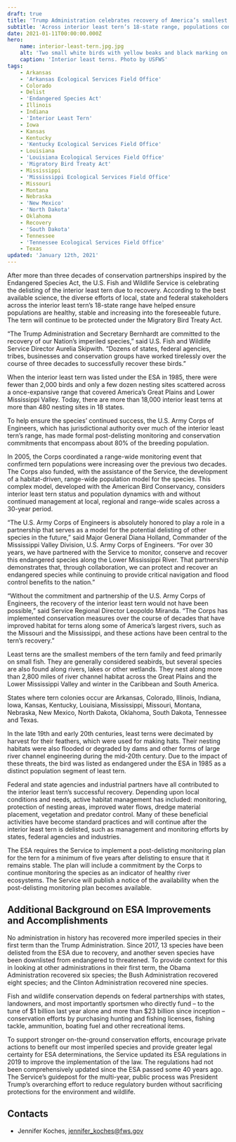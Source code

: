 ```yaml
---
draft: true
title: 'Trump Administration celebrates recovery of America’s smallest tern'
subtitle: 'Across interior least tern’s 18-state range, populations continue to grow and flourish'
date: 2021-01-11T00:00:00.000Z
hero:
    name: interior-least-tern.jpg.jpg
    alt: 'Two small white birds with yellow beaks and black marking on head on the beach'
    caption: 'Interior least terns. Photo by USFWS'
tags:
    - Arkansas
    - 'Arkansas Ecological Services Field Office'
    - Colorado
    - Delist
    - 'Endangered Species Act'
    - Illinois
    - Indiana
    - 'Interior Least Tern'
    - Iowa
    - Kansas
    - Kentucky
    - 'Kentucky Ecological Services Field Office'
    - Louisiana
    - 'Louisiana Ecological Services Field Office'
    - 'Migratory Bird Treaty Act'
    - Mississippi
    - 'Mississippi Ecological Services Field Office'
    - Missouri
    - Montana
    - Nebraska
    - 'New Mexico'
    - 'North Dakota'
    - Oklahoma
    - Recovery
    - 'South Dakota'
    - Tennessee
    - 'Tennessee Ecological Services Field Office'
    - Texas
updated: 'January 12th, 2021'
---
```


After more than three decades of conservation partnerships inspired by the Endangered Species Act, the U.S. Fish and Wildlife Service is celebrating the delisting of the interior least tern due to recovery. According to the best available science, the diverse efforts of local, state and federal stakeholders across the interior least tern’s 18-state range have helped ensure populations are healthy, stable and increasing into the foreseeable future. The tern will continue to be protected under the Migratory Bird Treaty Act.

“The Trump Administration and Secretary Bernhardt are committed to the recovery of our Nation’s imperiled species,” said U.S. Fish and Wildlife Service Director Aurelia Skipwith. “Dozens of states, federal agencies, tribes, businesses and conservation groups have worked tirelessly over the course of three decades to successfully recover these birds.”

When the interior least tern was listed under the ESA in 1985, there were fewer than 2,000 birds and only a few dozen nesting sites scattered across a once-expansive range that covered America’s Great Plains and Lower Mississippi Valley. Today, there are more than 18,000 interior least terns at more than 480 nesting sites in 18 states. 

To help ensure the species’ continued success, the U.S. Army Corps of Engineers, which has jurisdictional authority over much of the interior least tern’s range, has made formal post-delisting monitoring and conservation commitments that encompass about 80% of the breeding population.

In 2005, the Corps coordinated a range-wide monitoring event that confirmed tern populations were increasing over the previous two decades. The Corps also funded, with the assistance of the Service, the development of a habitat-driven, range-wide population model for the species. This complex model, developed with the American Bird Conservancy, considers interior least tern status and population dynamics with and without continued management at local, regional and range-wide scales across a 30-year period. 

“The U.S. Army Corps of Engineers is absolutely honored to play a role in a partnership that serves as a model for the potential delisting of other species in the future,” said Major General Diana Holland, Commander of the Mississippi Valley Division, U.S. Army Corps of Engineers. “For over 30 years, we have partnered with the Service to monitor, conserve and recover this endangered species along the Lower Mississippi River. That partnership demonstrates that, through collaboration, we can protect and recover an endangered species while continuing to provide critical navigation and flood control benefits to the nation.”  

“Without the commitment and partnership of the U.S. Army Corps of Engineers, the recovery of the interior least tern would not have been possible,” said Service Regional Director Leopoldo Miranda. “The Corps has implemented conservation measures over the course of decades that have improved habitat for terns along some of America’s largest rivers, such as the Missouri and the Mississippi, and these actions have been central to the tern’s recovery.” 

Least terns are the smallest members of the tern family and feed primarily on small fish. They are generally considered seabirds, but several species are also found along rivers, lakes or other wetlands. They nest along more than 2,800 miles of river channel habitat across the Great Plains and the Lower Mississippi Valley and winter in the Caribbean and South America. 

States where tern colonies occur are Arkansas, Colorado, Illinois, Indiana, Iowa, Kansas, Kentucky, Louisiana, Mississippi, Missouri, Montana, Nebraska, New Mexico, North Dakota, Oklahoma, South Dakota, Tennessee and Texas.

In the late 19th and early 20th centuries, least terns were decimated by harvest for their feathers, which were used for making hats. Their nesting habitats were also flooded or degraded by dams and other forms of large river channel engineering during the mid-20th century. Due to the impact of these threats, the bird was listed as endangered under the ESA in 1985 as a distinct population segment of least tern.  

Federal and state agencies and industrial partners have all contributed to the interior least tern’s successful recovery. Depending upon local conditions and needs, active habitat management has included: monitoring, protection of nesting areas, improved water flows, dredge material placement, vegetation and predator control. Many of these beneficial activities have become standard practices and will continue after the interior least tern is delisted, such as management and monitoring efforts by states, federal agencies and industries. 

The ESA requires the Service to implement a post-delisting monitoring plan for the tern for a minimum of five years after delisting to ensure that it remains stable. The plan will include a commitment by the Corps to continue monitoring the species as an indicator of healthy river ecosystems. The Service will publish a notice of the availability when the post-delisting monitoring plan becomes available.

## Additional Background on ESA Improvements and Accomplishments

No administration in history has recovered more imperiled species in their first term than the Trump Administration. Since 2017, 13 species have been delisted from the ESA due to recovery, and another seven species have been downlisted from endangered to threatened. To provide context for this in looking at other administrations in their first term, the Obama Administration recovered six species; the Bush Administration recovered eight species; and the Clinton Administration recovered nine species. 

Fish and wildlife conservation depends on federal partnerships with states, landowners, and most importantly sportsmen who directly fund – to the tune of  $1 billion last year alone and more than $23 billion since inception – conservation efforts by purchasing hunting and fishing licenses, fishing tackle, ammunition, boating fuel and other recreational items.  

To support stronger on-the-ground conservation efforts, encourage private actions to benefit our most imperiled species and provide greater legal certainty for ESA determinations, the Service updated its ESA regulations in 2019 to improve the implementation of the law. The regulations had not been comprehensively updated since the ESA passed some 40 years ago. The Service’s guidepost for the multi-year, public process was President Trump’s overarching effort to reduce regulatory burden without sacrificing protections for the environment and wildlife.

## Contacts

- Jennifer Koches, [jennifer_koches@fws.gov](mailto:jennifer_koches@fws.gov)



